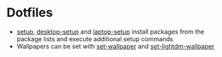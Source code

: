# Dotfiles

- [setup](setup-scripts/setup), [desktop-setup](setup-scripts/desktop-setup) and [laptop-setup](setup-scripts/laptop-setup) install packages from the package lists and execute additional setup commands
- Wallpapers can be set with [set-wallpaper](setup-scripts/set-wallpaper) and [set-lightdm-wallpaper](setup-scripts/set-lightdm-wallpaper)
